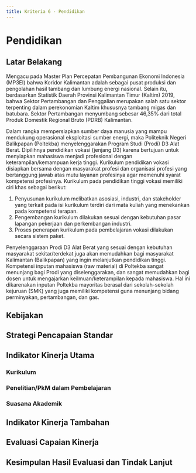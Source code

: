 ```yaml
---
title: Kriteria 6 - Pendidikan
---
```


<script setup>
import Chart5a2 from "../components/chart-5a2.vue"
</script>

# Pendidikan

<!--@include: ../penilaian/38-47.md-->

## Latar Belakang

<!--@include: ../panduan/iii-d-6-1.md-->

Mengacu pada Master Plan Percepatan Pembangunan Ekonomi Indonesia (MP3EI) bahwa Koridor Kalimantan adalah sebagai pusat produksi dan pengolahan hasil tambang dan lumbung energi nasional. Selain itu, berdasarkan Statistik Daerah Provinsi Kalimantan Timur (Kaltim) 2019, bahwa Sektor Pertambangan dan Penggalian merupakan salah satu sektor terpenting dalam perekonomian Kaltim khususnya tambang migas dan batubara. Sektor Pertambangan menyumbang sebesar 46,35% dari total Produk Domestik Regional Bruto (PDRB) Kalimantan.

Dalam rangka mempersiapkan sumber daya manusia yang mampu mendukung operasional eksploitasi sumber energi, maka Politeknik Negeri Balikpapan (Poltekba) menyelenggarakan Program Studi (Prodi) D3 Alat Berat. Dipilihnya pendidikan vokasi (jenjang D3) karena bertujuan untuk menyiapkan mahasiswa menjadi profesional dengan keterampilan/kemampuan kerja tinggi. Kurikulum pendidikan vokasi disiapkan bersama dengan masyarakat profesi dan organisasi profesi yang bertanggung jawab atas mutu layanan profesinya agar memenuhi syarat kompetensi profesinya. Kurikulum pada pendidikan tinggi vokasi memiliki ciri khas sebagai berikut:

1. Penyusunan kurikulum melibatkan asosiasi, industri, dan stakeholder yang terkait pada isi kurikulum terdiri dari mata kuliah yang menekankan pada kompetensi terapan.
1. Pengembangan kurikulum dilakukan sesuai dengan kebutuhan pasar lapangan pekerjaan dan perkembangan industri.
1. Proses penerapan kurikulum pada pembelajaran vokasi dilakukan secara sistem paket.

Penyelenggaraan Prodi D3 Alat Berat yang sesuai dengan kebutuhan masyarakat sekitar/terdekat juga akan memudahkan bagi masyarakat Kalimantan (Balikpapan) yang ingin melanjutkan pendidikan tinggi. Kompetensi inputan mahasiswa (raw material) di Poltekba sangat menunjang bagi Prodi yang diselenggarakan, dan sangat memudahkan bagi dosen untuk mengajarkan keilmuan/keterampilan kepada mahasiswa. Hal ini dikarenakan inputan Poltekba mayoritas berasal dari sekolah-sekolah kejuruan (SMK) yang juga memiliki kompetensi guna menunjang bidang perminyakan, pertambangan, dan gas.

## Kebijakan

<!--@include: ../panduan/iii-d-6-2.md-->

## Strategi Pencapaian Standar

<!--@include: ../panduan/iii-d-6-3.md-->

## Indikator Kinerja Utama

### Kurikulum

<!--@include: ../panduan/iii-d-6-4-a.md-->

<ChartFigure caption="Pembimbingan tugas akhir">
  <Chart5a2 />
</ChartFigure>

### Penelitian/PkM dalam Pembelajaran

<!--@include: ../panduan/iii-d-6-4-c.md-->

### Suasana Akademik

<!--@include: ../panduan/iii-d-6-4-d.md-->

## Indikator Kinerja Tambahan

<!--@include: ../panduan/iii-d-6-5.md-->

## Evaluasi Capaian Kinerja

<!--@include: ../panduan/iii-d-6-6.md-->

## Kesimpulan Hasil Evaluasi dan Tindak Lanjut

<!--@include: ../panduan/iii-d-6-7.md-->
